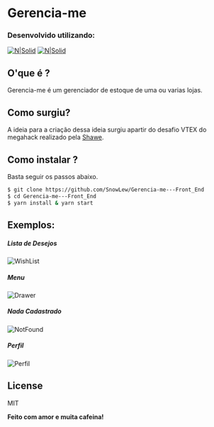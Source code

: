 # Gerencia-me
### Desenvolvido utilizando:
[![N|Solid](https://external-content.duckduckgo.com/iu/?u=https%3A%2F%2Fcdn2.iconfinder.com%2Fdata%2Ficons%2Fnodejs-1%2F128%2Fnodejs-128.png&f=1&nofb=1)](https://reactjs.org) [![N|Solid](https://external-content.duckduckgo.com/iu/?u=https%3A%2F%2Fvideo-react.js.org%2Fassets%2Flogo.png&f=1&nofb=1)](https://nodesource.com)

## O'que é ? 
Gerencia-me é um gerenciador de estoque de uma ou varias lojas.

## Como surgiu?
A ideia para a criação dessa ideia surgiu apartir do desafio VTEX do megahack realizado pela [Shawe](https://www.megahack.com.br/resultados-2-edicao/).

## Como instalar ? 
Basta seguir os passos abaixo.
```sh
$ git clone https://github.com/SnowLew/Gerencia-me---Front_End
$ cd Gerencia-me---Front_End
$ yarn install & yarn start
```

## Exemplos: 
##### Lista de Desejos

![WishList](
https://github.com/SnowLew/Gerencia-me---Front_End/blob/master/examples/ListaDesejos.png?raw=true
)
##### Menu

![Drawer](
https://github.com/SnowLew/Gerencia-me---Front_End/blob/master/examples/Drawer.png?raw=true
)
##### Nada Cadastrado

![NotFound](
https://github.com/SnowLew/Gerencia-me---Front_End/blob/master/examples/NadaCadastrado.png?raw=true
)
##### Perfil

![Perfil](
https://github.com/SnowLew/Gerencia-me---Front_End/blob/master/examples/MeuPerfil.png?raw=true
)

	
License
----

MIT

**Feito com amor e muita cafeina!**
